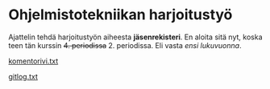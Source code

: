 # Ohjelmistotekniikan harjoitustyö

Ajattelin tehdä harjoitustyön aiheesta **jäsenrekisteri**. En aloita sitä nyt, koska teen tän kurssin ~~4. periodissa~~ 2. periodissa. Eli vasta *ensi lukuvuonna*.

[komentorivi.txt](https://github.com/iisakhaukkala/ot_harjoitustyo/blob/master/laskarit/viikko1/komentorivi.txt)

[gitlog.txt](https://github.com/iisakhaukkala/ot_harjoitustyo/blob/master/laskarit/viikko1/gitlog.txt)
